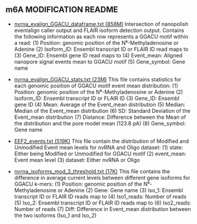 ## m6A MODIFICATION README 


 - [nvrna_evalign_GGACU_dataframe.txt (858M)](http://s3.amazonaws.com/nanopore-human-wgs/rna/phase1_analyses/nvrna_evalign_GGACU_dataframe.txt)
Intersection of nanopolish eventalign caller output and FLAIR isoform detection output. Contains the following information as each row represents a GGACU motif within a read:
	(1) Position: genomic position of the N⁶-Methyladenosine or Adenine 
        (2) Isoform_ID: Ensembl transcript ID or FLAIR ID read maps to
	(3) Gene_ID: Ensembl gene ID read maps to
	(4) Event_mean: Aligned nanopore signal events mean to GGACU motif
	(5) Gene_symbol: Gene name

 - [nvrna_evalign_GGACU_stats.txt (23M)](http://s3.amazonaws.com/nanopore-human-wgs/rna/phase1_analyses/nvrna_evalign_GGACU_stats.txt)
 This file contains statistics for each genomic position of GGACU motif event mean distribution:
	(1) Position: genomic position of the N⁶-Methyladenosine or Adenine 
(2) Isoform_ID: Ensembl transcript ID or FLAIR ID 
	(3) Gene_ID: Ensembl gene ID
	(4) Mean: Average of the Event_mean distribution 
	(5) Median: Median of the Event_mean distribution
	(6) SD: Standard Deviation of the Event_mean distribution
	(7) Distance: Difference between the Mean of the distribution and the pore model mean (123.8 pA)
	(8) Gene_symbol: Gene name

 - [EEF2_events.txt (519K)](http://s3.amazonaws.com/nanopore-human-wgs/rna/phase1_analyses/EEF2_events.txt)
This file contain the distribution of Modified and Unmodified Event mean levels for nvRNA and Oligo dataset:
	(1) state: Either being Modified or Unmodified for GGACU motif
	(2) event_mean: Event mean level 
	(3) dataset: Either nvRNA or Oligo

 - [nvrna_isoforms_mod_3_threshold.txt (17K)](http://s3.amazonaws.com/nanopore-human-wgs/rna/phase1_analyses/nvrna_isoforms_mod_3_threshold.txt)
This file contains the difference in average current levels between different gene isoforms for GGACU k-mers:
	(1) Position: genomic position of the N⁶-Methyladenosine or Adenine 
	(2) Gene: Gene name
(3) Iso_1: Ensembl transcript ID or FLAIR ID reads map to
	(4) Iso1_reads: Number of reads
	(5) Iso_2: Ensembl transcript ID or FLAIR ID reads map to
	(6) Iso2_reads: Number of reads
	(7) Diff: Difference in Event_mean distribution between the two isoforms (Iso_1 and Iso_2)



